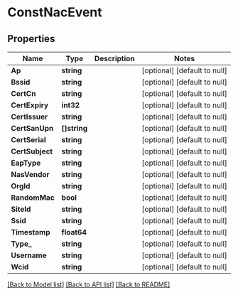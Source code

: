 # ConstNacEvent

## Properties
Name | Type | Description | Notes
------------ | ------------- | ------------- | -------------
**Ap** | **string** |  | [optional] [default to null]
**Bssid** | **string** |  | [optional] [default to null]
**CertCn** | **string** |  | [optional] [default to null]
**CertExpiry** | **int32** |  | [optional] [default to null]
**CertIssuer** | **string** |  | [optional] [default to null]
**CertSanUpn** | **[]string** |  | [optional] [default to null]
**CertSerial** | **string** |  | [optional] [default to null]
**CertSubject** | **string** |  | [optional] [default to null]
**EapType** | **string** |  | [optional] [default to null]
**NasVendor** | **string** |  | [optional] [default to null]
**OrgId** | **string** |  | [optional] [default to null]
**RandomMac** | **bool** |  | [optional] [default to null]
**SiteId** | **string** |  | [optional] [default to null]
**Ssid** | **string** |  | [optional] [default to null]
**Timestamp** | **float64** |  | [optional] [default to null]
**Type_** | **string** |  | [optional] [default to null]
**Username** | **string** |  | [optional] [default to null]
**Wcid** | **string** |  | [optional] [default to null]

[[Back to Model list]](../README.md#documentation-for-models) [[Back to API list]](../README.md#documentation-for-api-endpoints) [[Back to README]](../README.md)

